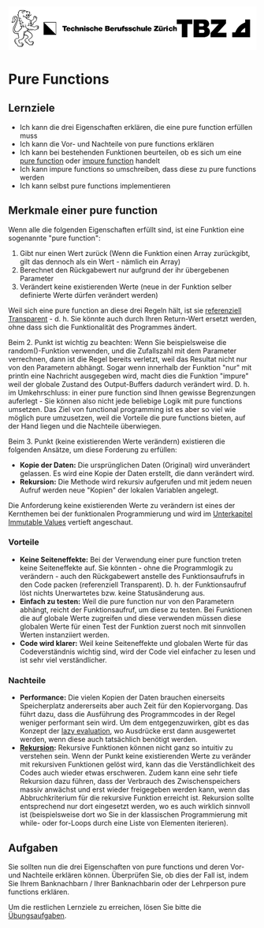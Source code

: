 ![TBZ Logo](../x_gitres/tbz_logo.png)
# Pure Functions
## Lernziele
* Ich kann die drei Eigenschaften erklären, die eine pure function erfüllen muss
* Ich kann die Vor- und Nachteile von pure functions erklären
* Ich kann bei bestehenden Funktionen beurteilen, ob es sich um eine [pure function](../01_Einführung/Fachbegriffe.md#pure-functions) oder [impure function](../01_Einführung/Fachbegriffe.md#impure-functions) handelt
* Ich kann impure functions so umschreiben, dass diese zu pure functions werden
* Ich kann selbst pure functions implementieren

## Merkmale einer pure function
Wenn alle die folgenden Eigenschaften erfüllt sind, ist eine Funktion eine sogenannte "pure function":
1. Gibt nur einen Wert zurück (Wenn die Funktion einen Array zurückgibt, gilt das dennoch als ein Wert - nämlich ein Array)
2. Berechnet den Rückgabewert nur aufgrund der ihr übergebenen Parameter
3. Verändert keine existierenden Werte (neue in der Funktion selber definierte Werte dürfen verändert werden)

Weil sich eine pure function an diese drei Regeln hält, ist sie [referenziell Transparent](../01_Einführung/Fachbegriffe.md#referenzielle-transparenz) - d. h. Sie könnte auch durch Ihren Return-Wert ersetzt werden, ohne dass sich die Funktionalität des Programmes ändert.

Beim 2. Punkt ist wichtig zu beachten: Wenn Sie beispielsweise die random()-Funktion verwenden, und die Zufallszahl mit dem Parameter verrechnen, dann ist die Regel bereits verletzt, weil das Resultat nicht nur von den Parametern abhängt. Sogar wenn innerhalb der Funktion "nur" mit println eine Nachricht ausgegeben wird, macht dies die Funktion "impure" weil der globale Zustand des Output-Buffers dadurch verändert wird. D. h. im Umkehrschluss: in einer pure function sind Ihnen gewisse Begrenzungen auferlegt - Sie können also nicht jede beliebige Logik mit pure functions umsetzen. Das Ziel von functional programming ist es aber so viel wie möglich pure umzusetzen, weil die Vorteile die pure functions bieten, auf der Hand liegen und die Nachteile überwiegen.

Beim 3. Punkt (keine existierenden Werte verändern) existieren die folgenden Ansätze, um diese Forderung zu erfüllen:
* **Kopie der Daten:** Die ursprünglichen Daten (Original) wird unverändert gelassen. Es wird eine Kopie der Daten erstellt, die dann verändert wird.
* **Rekursion:** Die Methode wird rekursiv aufgerufen und mit jedem neuen Aufruf werden neue "Kopien" der lokalen Variablen angelegt.

Die Anforderung keine existierenden Werte zu verändern ist eines der Kernthemen bei der funktionalen Programmierung und wird im [Unterkapitel Immutable Values](Immutable_Values) vertieft angeschaut.

### Vorteile
* **Keine Seiteneffekte:** Bei der Verwendung einer pure function treten keine Seiteneffekte auf. Sie könnten - ohne die Programmlogik zu verändern - auch den Rückgabewert anstelle des Funktionsaufrufs in den Code packen (referenziell Transparent). D. h. der Funktionsaufruf löst nichts Unerwartetes bzw. keine Statusänderung aus.
* **Einfach zu testen:** Weil die pure function nur von den Parametern abhängt, reicht der Funktionsaufruf, um diese zu testen. Bei Funktionen die auf globale Werte zugreifen und diese verwenden müssen diese globalen Werte für einen Test der Funktion zuerst noch mit sinnvollen Werten instanziiert werden.
* **Code wird klarer:** Weil keine Seiteneffekte und globalen Werte für das Codeverständnis wichtig sind, wird der Code viel einfacher zu lesen und ist sehr viel verständlicher.

### Nachteile
* **Performance:** Die vielen Kopien der Daten brauchen einerseits Speicherplatz andererseits aber auch Zeit für den Kopiervorgang. Das führt dazu, dass die Ausführung des Programmcodes in der Regel weniger performant sein wird. Um dem entgegenzuwirken, gibt es das Konzept der [lazy evaluation](../01_Einführung/Fachbegriffe.md#lazy-evaluation), wo Ausdrücke erst dann ausgewertet werden, wenn diese auch tatsächlich benötigt werden.
* **[Rekursion](../01_Einführung/Fachbegriffe.md#rekursion):** Rekursive Funktionen können nicht ganz so intuitiv zu verstehen sein. Wenn der Punkt keine existierenden Werte zu veränder mit rekursiven Funktionen gelöst wird, kann das die Verständlichkeit des Codes auch wieder etwas erschweren. Zudem kann eine sehr tiefe Rekursion dazu führen, dass der Verbrauch des Zwischenspeichers massiv anwächst und erst wieder freigegeben werden kann, wenn das Abbruchkriterium für die rekursive Funktion erreicht ist. Rekursion sollte entsprechend nur dort eingesetzt werden, wo es auch wirklich sinnvoll ist (beispielsweise dort wo Sie in der klassischen Programmierung mit while- oder for-Loops durch eine Liste von Elementen iterieren).

## Aufgaben
Sie sollten nun die drei Eigenschaften von pure functions und deren Vor- und Nachteile erklären können. Überprüfen Sie, ob dies der Fall ist, indem Sie Ihrem Banknachbarn / Ihrer Banknachbarin oder der Lehrperson pure functions erklären.

Um die restlichen Lernziele zu erreichen, lösen Sie bitte die [Übungsaufgaben](./Aufgaben/README.md).